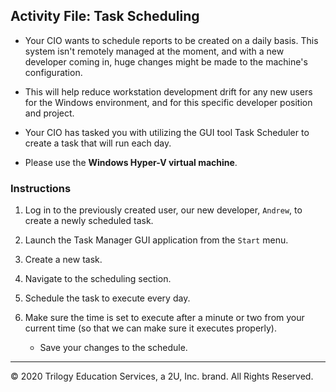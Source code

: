 ## Activity File: Task Scheduling

- Your CIO wants to schedule reports to be created on a daily basis.  This system isn't remotely managed at the moment, and with a new developer coming in, huge changes might be made to the machine's configuration. 

- This will help reduce workstation development drift for any new users for the Windows environment, and for this specific developer position and project.

- Your CIO has tasked you with utilizing the GUI tool Task Scheduler to create a task that will run each day.

- Please use the **Windows Hyper-V virtual machine**. 

### Instructions

1. Log in to the previously created user, our new developer, `Andrew`, to create a newly scheduled task.

2. Launch the Task Manager GUI application from the `Start` menu.

3. Create a new task.

4. Navigate to the scheduling section.

5. Schedule the task to execute every day.

6. Make sure the time is set to execute after a minute or two from your current time (so that we can make sure it executes properly).

    - Save your changes to the schedule.

----

© 2020 Trilogy Education Services, a 2U, Inc. brand. All Rights Reserved.


